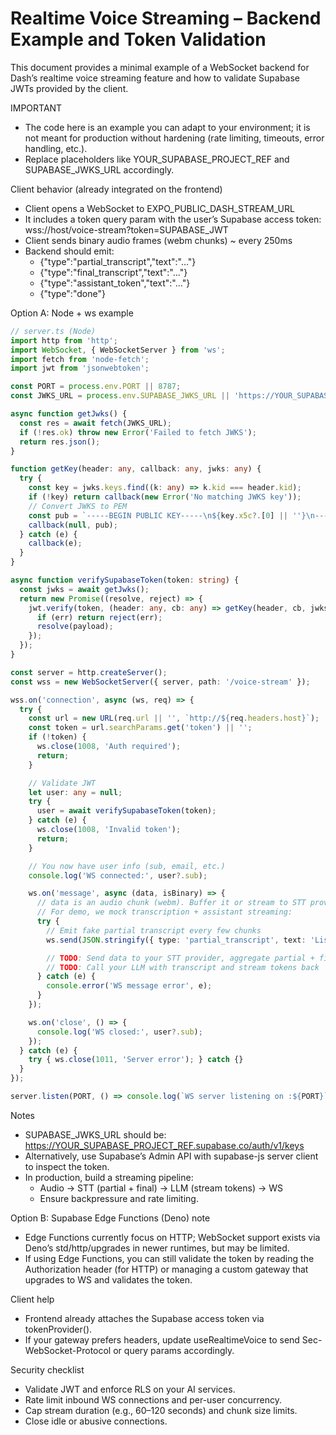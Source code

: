 # Realtime Voice Streaming – Backend Example and Token Validation

This document provides a minimal example of a WebSocket backend for Dash’s realtime voice streaming feature and how to validate Supabase JWTs provided by the client.

IMPORTANT
- The code here is an example you can adapt to your environment; it is not meant for production without hardening (rate limiting, timeouts, error handling, etc.).
- Replace placeholders like YOUR_SUPABASE_PROJECT_REF and SUPABASE_JWKS_URL accordingly.

Client behavior (already integrated on the frontend)
- Client opens a WebSocket to EXPO_PUBLIC_DASH_STREAM_URL
- It includes a token query param with the user’s Supabase access token: wss://host/voice-stream?token=SUPABASE_JWT
- Client sends binary audio frames (webm chunks) ~ every 250ms
- Backend should emit:
  - {"type":"partial_transcript","text":"..."}
  - {"type":"final_transcript","text":"..."}
  - {"type":"assistant_token","text":"..."}
  - {"type":"done"}

Option A: Node + ws example

```ts path=null start=null
// server.ts (Node)
import http from 'http';
import WebSocket, { WebSocketServer } from 'ws';
import fetch from 'node-fetch';
import jwt from 'jsonwebtoken';

const PORT = process.env.PORT || 8787;
const JWKS_URL = process.env.SUPABASE_JWKS_URL || 'https://YOUR_SUPABASE_PROJECT_REF.supabase.co/auth/v1/keys';

async function getJwks() {
  const res = await fetch(JWKS_URL);
  if (!res.ok) throw new Error('Failed to fetch JWKS');
  return res.json();
}

function getKey(header: any, callback: any, jwks: any) {
  try {
    const key = jwks.keys.find((k: any) => k.kid === header.kid);
    if (!key) return callback(new Error('No matching JWKS key'));
    // Convert JWKS to PEM
    const pub = `-----BEGIN PUBLIC KEY-----\n${key.x5c?.[0] || ''}\n-----END PUBLIC KEY-----\n`;
    callback(null, pub);
  } catch (e) {
    callback(e);
  }
}

async function verifySupabaseToken(token: string) {
  const jwks = await getJwks();
  return new Promise((resolve, reject) => {
    jwt.verify(token, (header: any, cb: any) => getKey(header, cb, jwks), (err: any, payload: any) => {
      if (err) return reject(err);
      resolve(payload);
    });
  });
}

const server = http.createServer();
const wss = new WebSocketServer({ server, path: '/voice-stream' });

wss.on('connection', async (ws, req) => {
  try {
    const url = new URL(req.url || '', `http://${req.headers.host}`);
    const token = url.searchParams.get('token') || '';
    if (!token) {
      ws.close(1008, 'Auth required');
      return;
    }

    // Validate JWT
    let user: any = null;
    try {
      user = await verifySupabaseToken(token);
    } catch (e) {
      ws.close(1008, 'Invalid token');
      return;
    }

    // You now have user info (sub, email, etc.)
    console.log('WS connected:', user?.sub);

    ws.on('message', async (data, isBinary) => {
      // data is an audio chunk (webm). Buffer it or stream to STT provider.
      // For demo, we mock transcription + assistant streaming:
      try {
        // Emit fake partial transcript every few chunks
        ws.send(JSON.stringify({ type: 'partial_transcript', text: 'Listening…' }));

        // TODO: Send data to your STT provider, aggregate partial + final
        // TODO: Call your LLM with transcript and stream tokens back
      } catch (e) {
        console.error('WS message error', e);
      }
    });

    ws.on('close', () => {
      console.log('WS closed:', user?.sub);
    });
  } catch (e) {
    try { ws.close(1011, 'Server error'); } catch {}
  }
});

server.listen(PORT, () => console.log(`WS server listening on :${PORT}`));
```

Notes
- SUPABASE_JWKS_URL should be:
  https://YOUR_SUPABASE_PROJECT_REF.supabase.co/auth/v1/keys
- Alternatively, use Supabase’s Admin API with supabase-js server client to inspect the token.
- In production, build a streaming pipeline:
  - Audio -> STT (partial + final) -> LLM (stream tokens) -> WS
  - Ensure backpressure and rate limiting.

Option B: Supabase Edge Functions (Deno) note
- Edge Functions currently focus on HTTP; WebSocket support exists via Deno’s std/http/upgrades in newer runtimes, but may be limited.
- If using Edge Functions, you can still validate the token by reading the Authorization header (for HTTP) or managing a custom gateway that upgrades to WS and validates the token.

Client help
- Frontend already attaches the Supabase access token via tokenProvider().
- If your gateway prefers headers, update useRealtimeVoice to send Sec-WebSocket-Protocol or query params accordingly.

Security checklist
- Validate JWT and enforce RLS on your AI services.
- Rate limit inbound WS connections and per-user concurrency.
- Cap stream duration (e.g., 60–120 seconds) and chunk size limits.
- Close idle or abusive connections.
